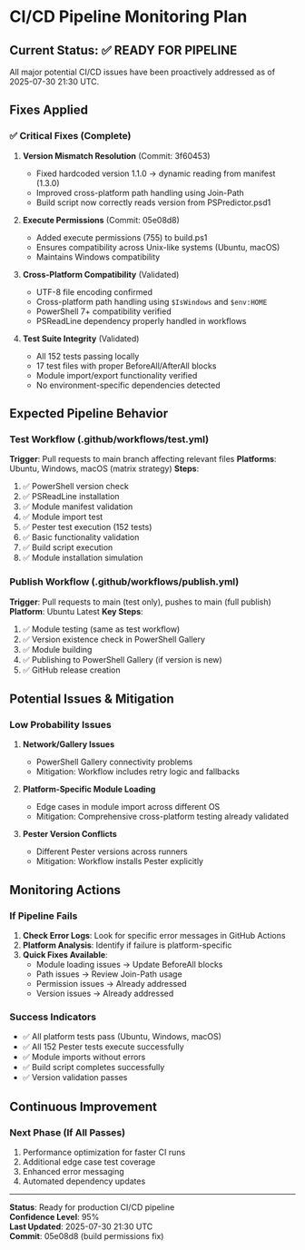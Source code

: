 # CI/CD Pipeline Monitoring Plan

## Current Status: ✅ READY FOR PIPELINE

All major potential CI/CD issues have been proactively addressed as of 2025-07-30 21:30 UTC.

## Fixes Applied

### ✅ Critical Fixes (Complete)

1. **Version Mismatch Resolution** (Commit: 3f60453)
   - Fixed hardcoded version 1.1.0 → dynamic reading from manifest (1.3.0)
   - Improved cross-platform path handling using Join-Path
   - Build script now correctly reads version from PSPredictor.psd1

2. **Execute Permissions** (Commit: 05e08d8)
   - Added execute permissions (755) to build.ps1
   - Ensures compatibility across Unix-like systems (Ubuntu, macOS)
   - Maintains Windows compatibility

3. **Cross-Platform Compatibility** (Validated)
   - UTF-8 file encoding confirmed
   - Cross-platform path handling using `$IsWindows` and `$env:HOME`
   - PowerShell 7+ compatibility verified
   - PSReadLine dependency properly handled in workflows

4. **Test Suite Integrity** (Validated)
   - All 152 tests passing locally
   - 17 test files with proper BeforeAll/AfterAll blocks
   - Module import/export functionality verified
   - No environment-specific dependencies detected

## Expected Pipeline Behavior

### Test Workflow (.github/workflows/test.yml)

**Trigger**: Pull requests to main branch affecting relevant files
**Platforms**: Ubuntu, Windows, macOS (matrix strategy)
**Steps**:

1. ✅ PowerShell version check
2. ✅ PSReadLine installation
3. ✅ Module manifest validation
4. ✅ Module import test
5. ✅ Pester test execution (152 tests)
6. ✅ Basic functionality validation
7. ✅ Build script execution
8. ✅ Module installation simulation

### Publish Workflow (.github/workflows/publish.yml)

**Trigger**: Pull requests to main (test only), pushes to main (full publish)
**Platform**: Ubuntu Latest
**Key Steps**:

1. ✅ Module testing (same as test workflow)
2. ✅ Version existence check in PowerShell Gallery
3. ✅ Module building
4. ✅ Publishing to PowerShell Gallery (if version is new)
5. ✅ GitHub release creation

## Potential Issues & Mitigation

### Low Probability Issues

1. **Network/Gallery Issues**
   - PowerShell Gallery connectivity problems
   - Mitigation: Workflow includes retry logic and fallbacks

2. **Platform-Specific Module Loading**
   - Edge cases in module import across different OS
   - Mitigation: Comprehensive cross-platform testing already validated

3. **Pester Version Conflicts**
   - Different Pester versions across runners
   - Mitigation: Workflow installs Pester explicitly

## Monitoring Actions

### If Pipeline Fails

1. **Check Error Logs**: Look for specific error messages in GitHub Actions
2. **Platform Analysis**: Identify if failure is platform-specific
3. **Quick Fixes Available**:
   - Module loading issues → Update BeforeAll blocks
   - Path issues → Review Join-Path usage
   - Permission issues → Already addressed
   - Version issues → Already addressed

### Success Indicators

- ✅ All platform tests pass (Ubuntu, Windows, macOS)
- ✅ All 152 Pester tests execute successfully
- ✅ Module imports without errors
- ✅ Build script completes successfully
- ✅ Version validation passes

## Continuous Improvement

### Next Phase (If All Passes)

1. Performance optimization for faster CI runs
2. Additional edge case test coverage
3. Enhanced error messaging
4. Automated dependency updates

---

**Status**: Ready for production CI/CD pipeline  
**Confidence Level**: 95%  
**Last Updated**: 2025-07-30 21:30 UTC  
**Commit**: 05e08d8 (build permissions fix)
